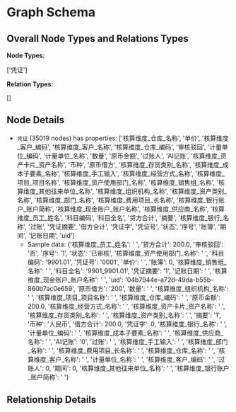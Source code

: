 # Graph Schema
## Overall Node Types and Relations Types
**Node Types**:

['凭证']

**Relation Types**:

[]

## Node Details
- `凭证` (35019 nodes) has properties: ['核算维度_仓库_名称', '单价', '核算维度_客户_编码', '核算维度_客户_名称', '核算维度_仓库_编码', '审核驳回', '计量单位_编码', '计量单位_名称', '数量', '原币金额', '过账人', 'AI记账', '核算维度_资产卡片_资产名称', '币种', '原币借方', '核算维度_存货类别_名称', '核算维度_成本子要素_名称', '核算维度_手工输入', '核算维度_经营方式_名称', '核算维度_项目_项目名称', '核算维度_资产使用部门_名称', '核算维度_销售组_名称', '核算维度_其他往来单位_名称', '核算维度_组织机构_名称', '核算维度_资产类别_名称', '核算维度_部门_名称', '核算维度_费用项目_长名称', '核算维度_银行账户_账户简称', '核算维度_现金账户_账户名称', '核算维度_供应商_名称', '核算维度_员工_姓名', '科目编码', '科目全名', '贷方合计', '摘要', '核算维度_银行_名称', '过账', '凭证摘要', '借方合计', '凭证字', '凭证号', '状态', '序号', '账簿', '期间', '记账日期', 'uid']
  - Sample data: {'核算维度_员工_姓名': ' ', '贷方合计': 200.0, '审核驳回': '否', '序号': '1', '状态': '已审核', '核算维度_资产使用部门_名称': ' ', '科目编码': '9901.01', '凭证号': '0001', '单价': ' ', '账簿': 0, '核算维度_销售组_名称': ' ', '科目全名': '9901_9901.01', '凭证摘要': '1', '记账日期': ' ', '核算维度_现金账户_账户名称': ' ', 'uid': '04b7944e-a72d-49da-b55b-860b7ac0e659', '原币借方': '200', '数量': ' ', '核算维度_组织机构_名称': ' ', '核算维度_项目_项目名称': ' ', '核算维度_仓库_编码': ' ', '原币金额': 200.0, '核算维度_经营方式_名称': ' ', '核算维度_资产卡片_资产名称': ' ', '核算维度_存货类别_名称': ' ', '核算维度_资产类别_名称': ' ', '摘要': '1', '币种': '人民币', '借方合计': 200.0, '凭证字': 0, '核算维度_银行_名称': ' ', '计量单位_编码': ' ', '核算维度_成本子要素_名称': ' ', '核算维度_供应商_名称': ' ', 'AI记账': '0', '过账': ' ', '核算维度_手工输入': ' ', '核算维度_部门_名称': ' ', '核算维度_费用项目_长名称': ' ', '核算维度_仓库_名称': ' ', '核算维度_客户_名称': ' ', '计量单位_名称': ' ', '核算维度_客户_编码': ' ', '过账人': 0, '期间': 0, '核算维度_其他往来单位_名称': ' ', '核算维度_银行账户_账户简称': ' '}

## Relationship Details
